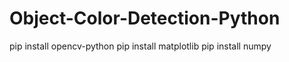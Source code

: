 # Object-Color-Detection-Python


pip install opencv-python
pip install matplotlib
pip install numpy
